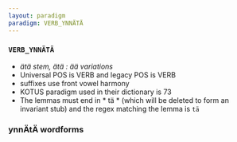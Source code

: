```yaml
---
layout: paradigm
paradigm: VERB_YNNÄTÄ
---
```

### ` VERB_YNNÄTÄ `

* _ätä stem, ätä : ää variations_
* Universal POS is VERB and legacy POS is VERB
* suffixes use front vowel harmony
* KOTUS paradigm used in their dictionary is 73
* The lemmas must end in * tä * (which will be deleted to form an invariant stub) and the regex matching the lemma is ` tä `

### ynnÄtÄ wordforms



